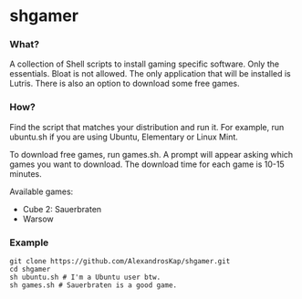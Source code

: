 # shgamer

### What?

A collection of Shell scripts to install gaming specific software.
Only the essentials. Bloat is not allowed.
The only application that will be installed is Lutris.
There is also an option to download some free games.

### How?

Find the script that matches your distribution and run it.
For example, run ubuntu.sh if you are using Ubuntu, Elementary or Linux Mint.

To download free games, run games.sh.
A prompt will appear asking which games you want to download.
The download time for each game is 10-15 minutes.

Available games:
* Cube 2: Sauerbraten
* Warsow

### Example

```
git clone https://github.com/AlexandrosKap/shgamer.git
cd shgamer
sh ubuntu.sh # I'm a Ubuntu user btw.
sh games.sh # Sauerbraten is a good game.
```
